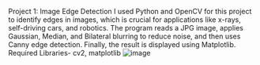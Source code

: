 Project 1: Image Edge Detection
I used Python and OpenCV for this project to identify edges in images, which is crucial for applications like x-rays, self-driving cars, and robotics. The program reads a JPG image, applies Gaussian, Median, and Bilateral blurring to reduce noise, and then uses Canny edge detection. Finally, the result is displayed using Matplotlib.
Required Libraries- cv2, matplotlib
![image](https://github.com/user-attachments/assets/ec4fa34b-4491-4151-8d1a-80928036e01a)
